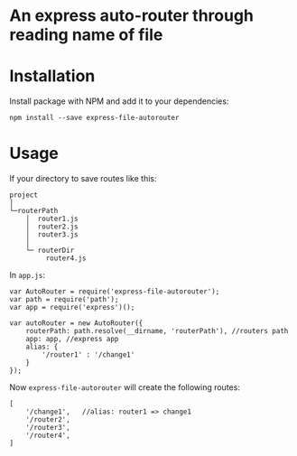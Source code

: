 # An express auto-router through reading name of file #

# Installation #

Install package with NPM and add it to your dependencies:
```
npm install --save express-file-autorouter
```

# Usage #
If your directory to save routes like this:
```
project
│
└─routerPath
    │  router1.js
    │  router2.js
    │  router3.js
    │
    └─ routerDir
         router4.js
```

In `app.js`:

```
var AutoRouter = require('express-file-autorouter');
var path = require('path');
var app = require('express')();

var autoRouter = new AutoRouter({
    routerPath: path.resolve(__dirname, 'routerPath'), //routers path
    app: app, //express app
    alias: {
        '/router1' : '/change1'
    }
});
```

Now `express-file-autorouter` will create the following routes:
```
[
	'/change1',   //alias: router1 => change1
	'/router2',      
	'/router3',
	'/router4',
]
```